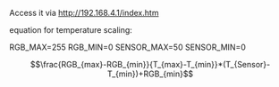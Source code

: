 
Access it via <http://192.168.4.1/index.htm>

equation for temperature scaling:

RGB_MAX=255
RGB_MIN=0
SENSOR_MAX=50
SENSOR_MIN=0

$$\frac{RGB_{max}-RGB_{min}}{T_{max}-T_{min}}*(T_{Sensor}-T_{min})+RGB_{min}$$
